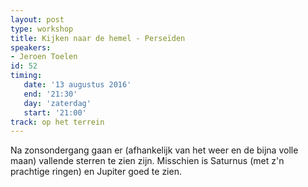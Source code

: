 ```yaml
---
layout: post
type: workshop
title: Kijken naar de hemel - Perseïden
speakers:
- Jeroen Toelen
id: 52
timing: 
   date: '13 augustus 2016'
   end: '21:30'
   day: 'zaterdag'
   start: '21:00'
track: op het terrein
---
```

Na zonsondergang gaan er (afhankelijk van het weer en de bijna volle maan) vallende sterren te zien zijn. Misschien is Saturnus (met z'n prachtige ringen) en Jupiter goed te zien.